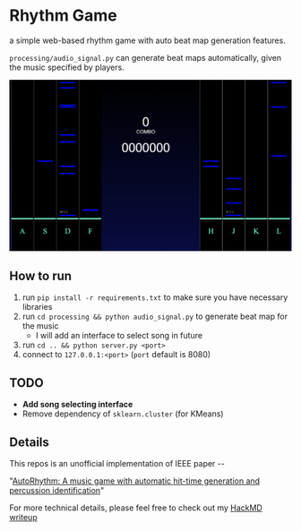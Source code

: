 # Rhythm Game

a simple web-based rhythm game with auto beat map generation features.

`processing/audio_signal.py` can generate beat maps automatically, given the music specified by players.

![demo image](https://github.com/csotaku0926/AutoRhythm/blob/main/img/demo.png)

## How to run
1. run `pip install -r requirements.txt` to make sure you have necessary libraries
2. run `cd processing && python audio_signal.py` to generate beat map for the music
    - I will add an interface to select song in future 
3. run `cd .. && python server.py <port>` 
4. connect to `127.0.0.1:<port>` (`port` default is 8080)

## TODO
- **Add song selecting interface**
- Remove dependency of `sklearn.cluster` (for KMeans)

## Details
This repos is an unofficial implementation of IEEE paper --

"[AutoRhythm: A music game with automatic hit-time generation and percussion identification](https://ieeexplore.ieee.org/document/7177487)"

For more technical details, please feel free to check out my [HackMD writeup](https://hackmd.io/@csotaku0926/AutoRhythm)